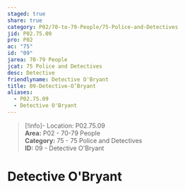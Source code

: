```yaml
---  
staged: true  
share: true  
category: P02/70-to-79-People/75-Police-and-Detectives  
jid: P02.75.09  
pro: P02  
ac: "75"  
id: "09"  
jarea: 70-79 People  
jcat: 75 Police and Detectives  
desc: Detective  
friendlyname: Detective O'Bryant  
title: 09-Detective-O’Bryant  
aliases:  
  - P02.75.09  
  - Detective O'Bryant  
---  
```

  
>[!info]- Location: P02.75.09  
>**Area:** P02 - 70-79 People  
>**Category:** 75 - 75 Police and Detectives  
>**ID:** 09 - Detective O'Bryant  
  
# Detective O'Bryant  
  
  
